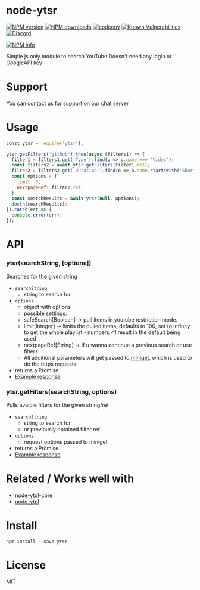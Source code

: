 # node-ytsr
[![NPM version](https://img.shields.io/npm/v/ytsr.svg?maxAge=3600)](https://www.npmjs.com/package/ytsr)
[![NPM downloads](https://img.shields.io/npm/dt/ytsr.svg?maxAge=3600)](https://www.npmjs.com/package/ytsr)
[![codecov](https://codecov.io/gh/timeforaninja/node-ytsr/branch/master/graph/badge.svg)](https://codecov.io/gh/timeforaninja/node-ytsr)
[![Known Vulnerabilities](https://snyk.io/test/github/timeforaninja/node-ytsr/badge.svg)](https://snyk.io/test/github/timeforaninja/node-ytsr)
[![Discord](https://img.shields.io/discord/484464227067887645.svg)](https://discord.gg/V3vSCs7)

[![NPM info](https://nodei.co/npm/ytsr.png?downloads=true&stars=true)](https://nodei.co/npm/ytsr/)

Simple js only module to search YouTube
Doesn't need any login or GoogleAPI key

# Support
You can contact us for support on our [chat server](https://discord.gg/V3vSCs7)

# Usage

```js
const ytsr = require('ytsr');

ytsr.getFilters('github').then(async (filters1) => {
  filter1 = filters1.get('Type').find(o => o.name === 'Video');
  const filters2 = await ytsr.getFilters(filter1.ref);
  filter2 = filters2.get('Duration').find(o => o.name.startsWith('Short'));
  const options = {
    limit: 5,
    nextpageRef: filter2.ref,
  }
  const searchResults = await ytsr(null, options);
  dosth(searchResults);
}).catch(err => {
  console.error(err);
});
```


# API
### ytsr(searchString, [options])

Searches for the given string

* `searchString`
    * string to search for
* `options`
    * object with options
    * possible settings:
    * safeSearch[Boolean] -> pull items in youtube restriction mode.
    * limit[integer] -> limits the pulled items, defaults to 100, set to Infinity to get the whole playlist - numbers <1 result in the default being used
    * nextpageRef[String] -> if u wanna continue a previous search or use filters
    * All additional parameters will get passed to [miniget](https://github.com/fent/node-miniget), which is used to do the https requests
* returns a Promise
* [Example response](https://github.com/timeforaninja/node-ytsr/blob/master/example/example_search_output)


### ytsr.getFilters(searchString, options)

Pulls avaible filters for the given string/ref

* `searchString`
    * string to search for
    * or previously optained filter ref
* `options`
    * request options passed to miniget
* returns a Promise
* [Example response](https://github.com/timeforaninja/node-ytsr/blob/master/example/example_filters_output)


# Related / Works well with

* [node-ytdl-core](https://github.com/fent/node-ytdl-core)
* [node-ytpl](https://github.com/TimeForANinja/node-ytpl)


# Install

    npm install --save ytsr


# License
MIT
